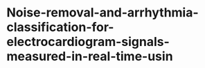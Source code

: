# Noise-removal-and-arrhythmia-classification-for-electrocardiogram-signals-measured-in-real-time-usin